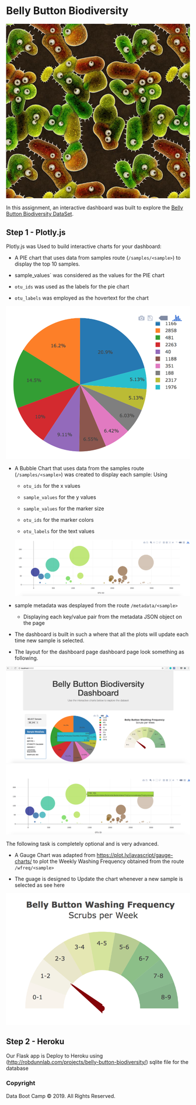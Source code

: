 # Belly Button Biodiversity

![Bacteria by filterforge.com](Images/bacteria_by_filterforgedotcom.jpg)

In this assignment, an interactive dashboard was built to explore the [Belly Button Biodiversity DataSet](http://robdunnlab.com/projects/belly-button-biodiversity/).

## Step 1 - Plotly.js

Plotly.js was Used to build interactive charts for your dashboard:

   - A PIE chart that uses data from samples route (`/samples/<sample>`) to display the top 10 samples.

   - sample_values` was considered as the values for the PIE chart

   - `otu_ids` was used as the labels for the pie chart

   - `otu_labels` was employed as the hovertext for the chart

  ![PIE Chart](Images/pie_chart.png)

* A Bubble Chart that uses data from the samples route (`/samples/<sample>`) was created to display each sample:
  Using 
   - `otu_ids` for the x values

   - `sample_values` for the y values

   - `sample_values` for the marker size

   - `otu_ids` for the marker colors

   - `otu_labels` for the text values

  ![Bubble Chart](Images/bubble_chart.png)

* sample metadata  was desplayed from the route `/metadata/<sample>`

   - Displaying each key/value pair from the metadata JSON object on the page

* The dashboard is built in such a where that all the plots will update each time new sample is selected.

* The layout for the dashboard page dashboard page look something as following.
 
![Example Dashboard Page](Images/dashboard_part1.png)
![Example Dashboard Page](Images/dashboard_part2.png)


The following task is completely optional and is very advanced.

* A Gauge Chart was adapted from <https://plot.ly/javascript/gauge-charts/> to plot the Weekly Washing Frequency obtained from the route `/wfreq/<sample>`

* The guage is designed to Update the chart whenever a new sample is selected as see here

![Weekly Washing Frequency Gauge](Images/gauge.png)

## Step 2 - Heroku

Our Flask app is Deploy  to Heroku using (http://robdunnlab.com/projects/belly-button-biodiversity/) sqlite file for the database


### Copyright

Data Boot Camp © 2019. All Rights Reserved.
